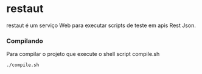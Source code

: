# restaut
restaut é um serviço Web para executar scripts de teste em apis Rest Json. 

### Compilando
Para compilar o projeto que execute o shell script compile.sh

```
./compile.sh
```
